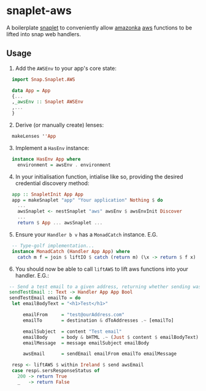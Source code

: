 # snaplet-aws
A boilerplate [snaplet](https://github.com/snapframework/snap) to conveniently allow [amazonka](https://github.com/brendanhay/amazonka)
[aws](https://aws.amazon.com/) functions to be lifted into snap web handlers.

## Usage
1. Add the `AWSEnv` to your app's core state:

  ```haskell
    import Snap.Snaplet.AWS

    data App = App
    {...
    ,_awsEnv :: Snaplet AWSEnv
    ,...
    }
  ```
2. Derive (or manually create) lenses:

  ```haskell
    makeLenses ''App
  ```
3. Implement a `HasEnv` instance:

  ```haskell
    instance HasEnv App where
      environment = awsEnv . environment
  ```
4. In your initialisation function, intialise like so, providing the desired credential discovery method:

  ```haskell
    app :: SnapletInit App App
    app = makeSnaplet "app" "Your application" Nothing $ do
      ...
      awsSnaplet <- nestSnaplet "aws" awsEnv $ awsEnvInit Discover
      ...
      return $ App ... awsSnaplet ...
  ```
5. Ensure your `Handler b v` has a `MonadCatch` instance. E.G.

  ```haskell
    -- Type-golf implementation...
    instance MonadCatch (Handler App App) where
      catch m f = join $ liftIO $ catch (return m) (\x -> return $ f x)
  ```
6. You should now be able to call `liftAWS` to lift aws functions into your handler. E.G.:

  ```haskell
   -- Send a test email to a given address, returning whether sending was deemed successful by AWS.
   sendTestEmail :: Text -> Handler App App Bool
   sendTestEmail emailTo = do
    let emailBodyText = "<h1>Test</h1>"

        emailFrom     = "test@ourAddress.com"
        emailTo       = destination & dToAddresses .~ [emailTo]

        emailSubject  = content "Test email"
        emailBody     = body & bHTML .~ (Just $ content $ emailBodyText)
        emailMessage  = message emailSubject emailBody

        awsEmail      = sendEmail emailFrom emailTo emailMessage

    resp <- liftAWS $ within Ireland $ send awsEmail
    case resp&.sersResponseStatus of
      200 -> return True
      _   -> return False
  ```

